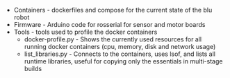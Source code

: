 
* Containers - dockerfiles and compose for the current state of the blu robot
* Firmware - Arduino code for rosserial for sensor and motor boards
* Tools - tools used to profile the docker containers
    * docker-profile.py - Shows the currently used resources for all running docker containers (cpu, memory, disk and network usage)
    * list_libraries.py - Connects to the containers, uses lsof, and lists all runtime libraries, useful for copying only the essentials in multi-stage builds
